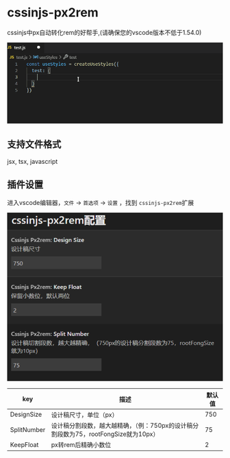 # cssinjs-px2rem 

cssinjs中px自动转化rem的好帮手,(请确保您的vscode版本不低于1.54.0)

![cssinjs-px2rem-demo](https://github.com/vscode-plugs/cssinjs-px2rem/raw/HEAD/./doc/cssinjs-px2rem-demo.gif)

## 支持文件格式
jsx, tsx, javascript
## 插件设置
进入vscode编辑器，`文件` -> `首选项` -> `设置` ，找到 `cssinjs-px2rem`扩展

![cssinjs-px2rem-options](https://github.com/vscode-plugs/cssinjs-px2rem/raw/HEAD/./doc/cssinjs-px2rem-options.png)

| key | 描述 | 默认值 |
|-----|------|-------|
| DesignSize | 设计稿尺寸，单位（px） | 750 |
| SplitNumber | 设计稿分割段数，越大越精确，（例：750px的设计稿分割段数为75，rootFongSize就为10px）| 75 |
| KeepFloat | px转rem后精确小数位 | 2 |